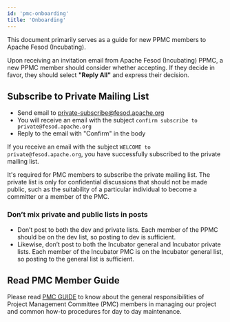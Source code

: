 ```yaml
---
id: 'pmc-onboarding'
title: 'Onboarding'
---
```


This document primarily serves as a guide for new PPMC members to Apache Fesod (Incubating).

Upon receiving an invitation email from Apache Fesod (Incubating) PPMC, a new PPMC member should consider whether accepting.
If they decide in favor, they should select **"Reply All"** and express their decision.

## Subscribe to Private Mailing List

- Send email to [private-subscribe@fesod.apache.org](mailto:private-subscribe@fesod.apache.org)
- You will receive an email with the subject `confirm subscribe to private@fesod.apache.org`
- Reply to the email with "Confirm" in the body

If you receive an email with the subject `WELCOME to private@fesod.apache.org`, you have successfully subscribed to the private mailing list.

It's required for PMC members to subscribe the private mailing list. The private list is only for confidential discussions that should not be made public, such as the suitability of a particular individual to become a committer or a member of the PMC.

### Don’t mix private and public lists in posts

- Don’t post to both the dev and private lists. Each member of the PPMC should be on the dev list, so posting to dev is sufficient.
- Likewise, don’t post to both the Incubator general and Incubator private lists. Each member of the Incubator PMC is on the Incubator general list, so posting to the general list is sufficient.

## Read PMC Member Guide

Please read [PMC GUIDE](https://www.apache.org/dev/pmc.html) to know about the general responsibilities of Project Management Committee (PMC) members in managing our project and common how-to procedures for day to day maintenance.
